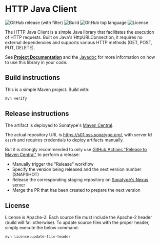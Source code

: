 # HTTP Java Client

![GitHub release (with filter)](https://img.shields.io/github/v/release/sentrysoftware/http)
![Build](https://img.shields.io/github/actions/workflow/status/sentrysoftware/http/deploy.yml)
![GitHub top language](https://img.shields.io/github/languages/top/sentrysoftware/http)
![License](https://img.shields.io/github/license/sentrysoftware/http)

The HTTP Java Client is a simple Java library that facilitates the execution of HTTP requests. Built on Java's HttpURLConnection, it requires no external dependencies and supports various HTTP methods (GET, POST, PUT, DELETE).

See **[Project Documentation](https://sentrysoftware.org/http)** and the [Javadoc](https://sentrysoftware.org/http/apidocs) for more information on how to use this library in your code.

## Build instructions

This is a simple Maven project. Build with:

```bash
mvn verify
```

## Release instructions

The artifact is deployed to Sonatype's [Maven Central](https://central.sonatype.com/).

The actual repository URL is https://s01.oss.sonatype.org/, with server Id `ossrh` and requires credentials to deploy
artifacts manually.

But it is strongly recommended to only use [GitHub Actions "Release to Maven Central"](actions/workflows/release.yml) to perform a release:

* Manually trigger the "Release" workflow
* Specify the version being released and the next version number (SNAPSHOT)
* Release the corresponding staging repository on [Sonatype's Nexus server](https://s01.oss.sonatype.org/)
* Merge the PR that has been created to prepare the next version

## License

License is Apache-2. Each source file must include the Apache-2 header (build will fail otherwise).
To update source files with the proper header, simply execute the below command:

```bash
mvn license:update-file-header
```
